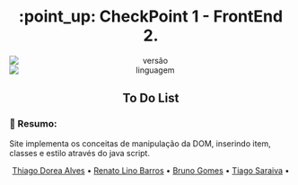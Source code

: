 <h1 align="center">:point_up: CheckPoint 1 - FrontEnd 2.</h1>

<div align="center">
<img style="display: block; margin: auto;" alt="versão" src="https://img.shields.io/badge/Vers%C3%A3o-1.0.0-blue?style=plastic&logo=exercism">
<img style="display: block; margin: auto;" alt="linguagem" src="https://img.shields.io/badge/Java%20script-6-red?style=plastic&logo=javascript">
</div>

<h2 align="center">To Do List </h2>


### :pushpin: Resumo:
Site implementa os conceitas de manipulação da DOM, inserindo item, classes e estilo através do java script.

<p align="center">
 <a href="#">Thiago Dorea Alves</a> • 
 <a href="#">Renato Lino Barros</a> • 
 <a href="#">Bruno Gomes</a> • 
 <a href="#">Tiago Saraiva</a> • 
</p>